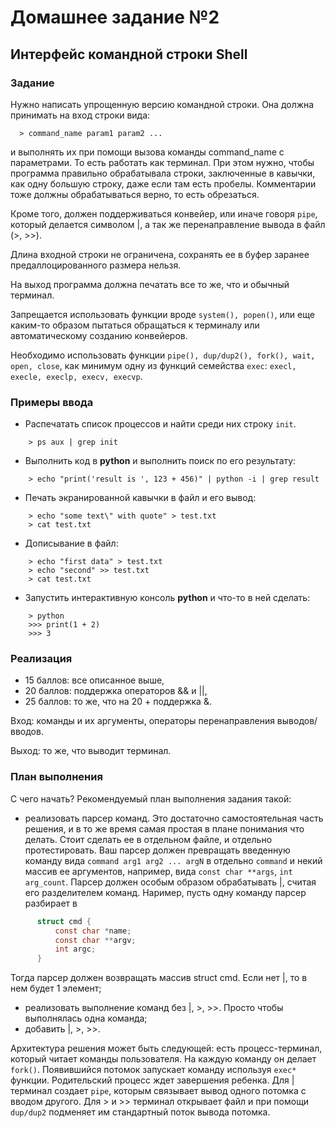 # Домашнее задание №2 
## Интерфейс командной строки Shell

### Задание
Нужно написать упрощенную версию командной строки. Она должна
принимать на вход строки вида:
```
  > command_name param1 param2 ...
```
и выполнять их при помощи вызова команды command_name с
параметрами. То есть работать как терминал. При этом нужно, чтобы
программа правильно обрабатывала строки, заключенные в кавычки,
как одну большую строку, даже если там есть пробелы. Комментарии
тоже должны обрабатываться верно, то есть обрезаться.

Кроме того, должен поддерживаться конвейер, или иначе говоря `pipe`,
который делается символом |, а так же перенаправление вывода в
файл (>, >>).

Длина входной строки не ограничена, сохранять ее в буфер заранее
предаллоцированного размера нельзя.

На выход программа должна печатать все то же, что и обычный
терминал.

Запрещается использовать функции вроде `system(), popen()`, или еще
каким-то образом пытаться обращаться к терминалу или
автоматическому созданию конвейеров.

Необходимо использовать функции `pipe(), dup/dup2(), fork(), wait,
open, close`, как минимум одну из функций семейства `exec`: `execl,
execle, execlp, execv, execvp`.

### Примеры ввода

* Распечатать список процессов и найти среди них строку `init`.
```
    > ps aux | grep init
```
* Выполнить код в __python__ и выполнить поиск по его результату:
```
    > echo "print('result is ', 123 + 456)" | python -i | grep result
```
* Печать экранированной кавычки в файл и его вывод:
```
    > echo "some text\" with quote" > test.txt
    > cat test.txt
```
* Дописывание в файл:
```
    > echo "first data" > test.txt
    > echo "second" >> test.txt
    > cat test.txt
```
* Запустить интерактивную консоль __python__ и что-то в ней сделать:
```
    > python
    >>> print(1 + 2)
    >>> 3
```

### Реализация

  - 15 баллов: все описанное выше,
  - 20 баллов: поддержка операторов && и ||,
  - 25 баллов: то же, что на 20 + поддержка &.

Вход: команды и их аргументы, операторы перенаправления
выводов/вводов.

Выход: то же, что выводит терминал.

### План выполнения
С чего начать? Рекомендуемый план выполнения задания такой:

  - реализовать парсер команд. Это достаточно самостоятельная часть решения, и в то же время самая простая в плане понимания что делать. Стоит сделать ее в отдельном файле, и отдельно протестировать. Ваш парсер должен превращать введенную команду вида `command arg1 arg2 ... argN` в отдельно `command` и некий массив ее аргументов, например, вида `const char **args`, `int arg_count`. Парсер должен особым образом обрабатывать |, считая его разделителем команд. Наример, пусть одну команду парсер разбирает в
```C
      struct cmd {
          const char *name;
          const char **argv;
          int argc;
      }
```
  Тогда парсер должен возвращать массив struct cmd. Если нет |, то в нем будет 1 элемент;
  - реализовать выполнение команд без |, >, >>. Просто чтобы выполнялась одна команда;
  - добавить |, >, >>.

Архитектура решения может быть следующей: есть процесс-терминал, который читает команды пользователя. На каждую команду он делает `fork()`. Появившийся потомок запускает команду используя `exec*` функции. Родительский процесс ждет завершения ребенка. Для | терминал создает `pipe`, которым связывает вывод одного потомка с вводом другого. Для > и >> терминал открывает файл и при помощи `dup/dup2` подменяет им стандартный поток вывода потомка.
